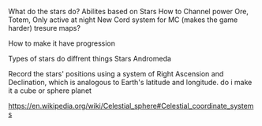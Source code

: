What do the stars do?
  Abilites based on Stars
    How to Channel power
    Ore, Totem, Only active at night
  New Cord system for MC (makes the game harder)
  tresure maps? 
   
How to make it have progression

Types of stars do diffrent things
Stars
  Andromeda


Record the stars' positions using a system of Right Ascension and Declination, which is analogous to Earth's latitude and longitude.
do i make it a cube or sphere planet

https://en.wikipedia.org/wiki/Celestial_sphere#Celestial_coordinate_systems
